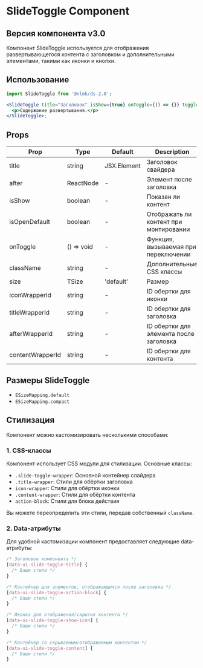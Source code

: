 # SlideToggle Component

## Версия компонента v3.0

Компонент SlideToggle используется для отображения развертывающегося контента с заголовком и дополнительными элементами, такими как иконки и кнопки.

## Использование

```jsx
import SlideToggle from '@nlmk/ds-2.0';

<SlideToggle title="Заголовок" isShow={true} onToggle={() => {}} toggleContainerShadow={true}>
  <p>Содержание развертывания.</p>
</SlideToggle>;
```

## Props

| Prop             | Type       | Default     | Description                             |
| ---------------- | ---------- | ----------- | --------------------------------------- |
| title            | string     | JSX.Element | Заголовок свайдера                      |
| after            | ReactNode  | -           | Элемент после заголовка                 |
| isShow           | boolean    | -           | Показан ли контент                      |
| isOpenDefault    | boolean    | -           | Отображать ли контент при монтировании  |
| onToggle         | () => void | -           | Функция, вызываемая при переключении    |
| className        | string     | -           | Дополнительные CSS классы               |
| size             | TSize      | 'default'   | Размер                                  |
| iconWrapperId    | string     | -           | ID обертки для иконки                   |
| titleWrapperId   | string     | -           | ID обертки для заголовка                |
| afterWrapperId   | string     | -           | ID обертки для элемента после заголовка |
| contentWrapperId | string     | -           | ID обертки для контента                 |

## Размеры SlideToggle

- `ESizeMapping.default`
- `ESizeMapping.compact`

## Стилизация

Компонент можно кастомизировать несколькими способами:

### 1. CSS-классы

Компонент использует CSS модули для стилизации. Основные классы:

- `.slide-toggle-wrapper`: Основной контейнер слайдера
- `.title-wrapper`: Стили для обёртки заголовка
- `icon-wrapper`: Стили для обёртки иконки
- `.content-wrapper`: Стили для обёртки контента
- `action-block`: Стили для блока действия

Вы можете переопределить эти стили, передав собственный `className`.

### 2. Data-атрибуты

Для удобной кастомизации компонент предоставляет следующие data-атрибуты:

```css
/* Заголовок компонента */
[data-ui-slide-toggle-title] {
  /* Ваши стили */
}

/* Контейнер для элементов, отображающихся после заголовка */
[data-ui-slide-toggle-action-block] {
  /* Ваши стили */
}

/* Иконка для отображения/скрытия контента */
[data-ui-slide-toggle-show-icon] {
  /* Ваши стили */
}

/* Контейнер со скрываемым/отображаемым контентом */
[data-ui-slide-toggle-content] {
  /* Ваши стили */
}
```
